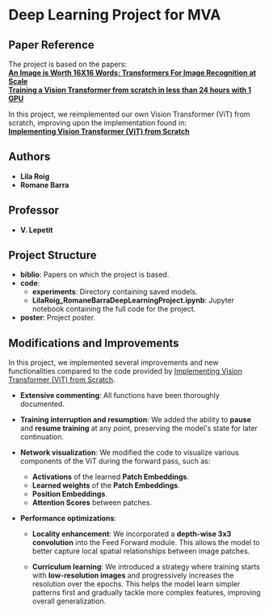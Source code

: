 # Deep Learning Project for MVA

## Paper Reference
The project is based on the papers:  
**[An Image is Worth 16X16 Words: Transformers For Image Recognition at Scale](https://arxiv.org/pdf/2010.11929)** \
**[Training a Vision Transformer from scratch in less than 24 hours with 1 GPU](https://https://arxiv.org/pdf/2211.05187)** 

In this project, we reimplemented our own Vision Transformer (ViT) from scratch, improving upon the implementation found in:  
**[Implementing Vision Transformer (ViT) from Scratch](https://towardsdatascience.com/implementing-vision-transformer-vit-from-scratch-3e192c6155f0)**

## Authors
- **Lila Roig**
- **Romane Barra**

## Professor
- **V. Lepetit**

## Project Structure

- **biblio**: Papers on which the project is based.
- **code**:
    - **experiments**: Directory containing saved models.
    - **LilaRoig_RomaneBarraDeepLearningProject.ipynb**: Jupyter notebook containing the full code for the project.
- **poster**: Project poster.

## Modifications and Improvements

In this project, we implemented several improvements and new functionalities compared to the code provided by [Implementing Vision Transformer (ViT) from Scratch](https://towardsdatascience.com/implementing-vision-transformer-vit-from-scratch-3e192c6155f0). 

- **Extensive commenting**: All functions have been thoroughly documented.
  
- **Training interruption and resumption**: We added the ability to **pause** and **resume training** at any point, preserving the model's state for later continuation.

- **Network visualization**: We modified the code to visualize various components of the ViT during the forward pass, such as:
  - **Activations** of the learned **Patch Embeddings**.
  - **Learned weights** of the **Patch Embeddings**.
  - **Position Embeddings**.
  - **Attention Scores** between patches.

- **Performance optimizations**:
  - **Locality enhancement**: We incorporated a **depth-wise 3x3 convolution** into the Feed Forward module. This allows the model to better capture local spatial relationships between image patches. 
  
  - **Curriculum learning**: We introduced a strategy where training starts with **low-resolution images** and progressively increases the resolution over the epochs. This helps the model learn simpler patterns first and gradually tackle more complex features, improving overall generalization. 
